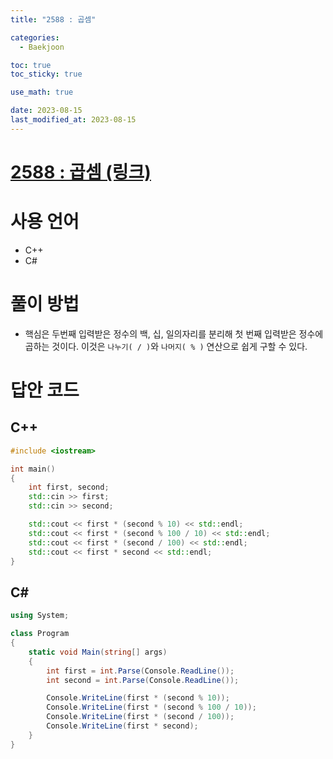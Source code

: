 ```yaml
---
title: "2588 : 곱셈" 

categories:
  - Baekjoon

toc: true
toc_sticky: true

use_math: true

date: 2023-08-15
last_modified_at: 2023-08-15
---
```


# [2588 : 곱셈 (링크)](https://www.acmicpc.net/problem/2588)

# 사용 언어
- C++
- C#

# 풀이 방법
- 핵심은 두번째 입력받은 정수의 백, 십, 일의자리를 분리해 첫 번째 입력받은 정수에 곱하는 것이다. 이것은 `나누기( / )`와 `나머지( % )` 연산으로 쉽게 구할 수 있다.

# 답안 코드

## C++

```cpp
#include <iostream>

int main()
{
    int first, second;
    std::cin >> first;
    std::cin >> second;

    std::cout << first * (second % 10) << std::endl;
    std::cout << first * (second % 100 / 10) << std::endl;
    std::cout << first * (second / 100) << std::endl;
    std::cout << first * second << std::endl;
}
```

## C#

```cs
using System;

class Program
{
    static void Main(string[] args)
    {
        int first = int.Parse(Console.ReadLine());
        int second = int.Parse(Console.ReadLine());

        Console.WriteLine(first * (second % 10));
        Console.WriteLine(first * (second % 100 / 10));
        Console.WriteLine(first * (second / 100));
        Console.WriteLine(first * second);
    }
}
```
